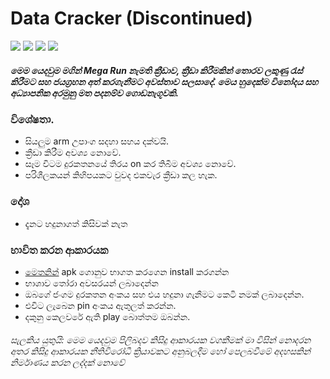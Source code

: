 

# Data Cracker (Discontinued)

![](https://img.shields.io/badge/Platform-Android-bblue?style=flat-square) ![](https://img.shields.io/badge/Version-1.2.12-blue?style=flat-square)
![](https://img.shields.io/badge/Build-Stable-red?style=flat-square)
<a href="https://opensource.org/licenses/MIT">![](https://img.shields.io/badge/Licenses-Public_Domain-yellow?style=flat-square)</a>


##### මෙම යෙදවුම මගින් Mega Run නැමති ක්‍රීඩාව, ක්‍රීඩා කිරීමකින්  තොරව ලකුණු රැස් කිරීමට සහ ජයග්‍රහන අත් කරගැනීමට අවස්තාව සලසාදේ. මෙය හුදෙක්ම විනෝදය  සහ අධ්‍යාපනික අරමුනු මත පදනම්ව ගොඩනැගූවකි.

### විශේෂතා. 
- සියලුම arm උපාංග සදහා සහය දක්වයි.
- ක්‍රීඩා කිරීම අවශ්‍ය නොවේ.
- සෑම විටම දුරකතනයේ තිරය on කර තිබීම අවශ්‍ය නොවේ.
- පරිශීලකයන් කිහිපයකට වුවද එකවැර ක්‍රීඩා කල හැක. 

### දෝශ
- දැනට හදුනාගත් කිසිවක් නැත

### භාවිත කරන ආකාරයක 
- [මෙතනින්](https://github.com/thiwaK/DataCracker/releases/) apk ගොනුව භාගත කරගෙන install කරගන්න
- භාශාව තෝරා අවසරයන් ලබාදෙන්න
- ඔබගේ ජංගම දුරකතන අංකය සහ එය හදුනා ගැනීමට කෙටි නමක් ලබාදෙන්න.
- එවිට ලැබෙන pin අංකය ඇතුලත් කරන්න.
- දකුනු කෙලවරේ ඇති play බොත්තම ඔබන්න. 

###### සැලකිය යුතුයි: මෙම යෙදවුම පිලිබදව කිසිදු ආකාරයක වගකීමක් මා විසින් නොදරන අතර කිසිදු ආකාරයක නීතිවිරෝධී ක්‍රියාවකට අනුබලදීම හෝ පෙලබවීමේ අදහසකින් නිර්මාණය කරන ලද්දක් නොවේ
